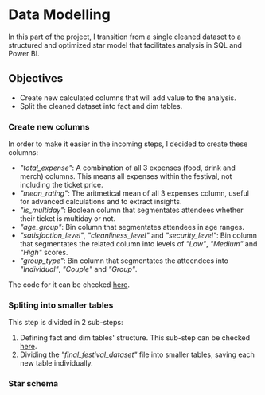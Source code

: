 # Data Modelling

In this part of the project, I transition from a single cleaned dataset to a structured and optimized star model that facilitates analysis in SQL and Power BI.

## Objectives

- Create new calculated columns that will add value to the analysis.
- Split the cleaned dataset into fact and dim tables.

### Create new columns

In order to make it easier in the incoming steps, I decided to create these columns:

- *"total_expense"*: A combination of all 3 expenses (food, drink and merch) columns. This means all expenses within the festival, not including the ticket price.
- *"mean_rating"*: The aritmetical mean of all 3 expenses column, useful for advanced calculations and to extract insights.
- *"is_multiday"*: Boolean column that segmentates attendees whether their ticket is multiday or not.
- *"age_group"*: Bin column that segmentates attendees in age ranges.
- *"satisfaction_level"*, *"cleanliness_level"* and *"security_level"*: Bin column that segmentates the related column into levels of *"Low"*, *"Medium"* and *"High"* scores.
- *"group_type"*: Bin column that segmentates the atteendees into *"Individual"*, *"Couple"* and *"Group"*.

The code for it can be checked [here](https://github.com/Donnie-McGee/Festival-Purchase-Behavior-Analysis/blob/develop/4.-%20Data%20Modelling/1.-%20New%20columns.ipynb).

### Spliting into smaller tables

This step is divided in 2 sub-steps:

1. Defining fact and dim tables' structure. This sub-step can be checked [here](https://github.com/Donnie-McGee/Festival-Purchase-Behavior-Analysis/blob/develop/4.-%20Data%20Modelling/2.-%20Dim%20tables.ipynb).
2. Dividing the *"final_festival_dataset"* file into smaller tables, saving each new table individually.

### Star schema

